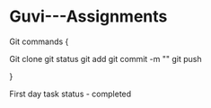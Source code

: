 # Guvi---Assignments
Git commands {

Git clone 
git status
git add
git commit -m ""
git push

}

First day task status - completed
